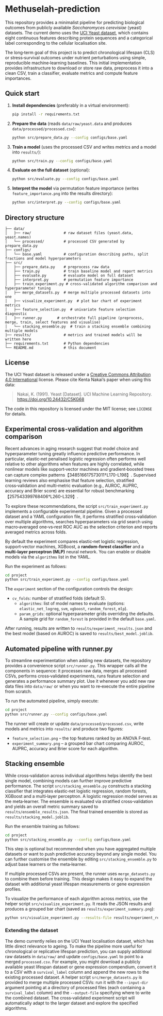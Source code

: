 # Methuselah‑prediction

This repository provides a minimalist pipeline for predicting
biological outcomes from publicly available *Saccharomyces cerevisiae*
(yeast) datasets.  The current demo uses the [UCI Yeast
dataset](https://archive.ics.uci.edu/dataset/110/yeast), which
contains eight continuous features describing protein sequences and a
categorical label corresponding to the cellular localisation site.

The long‑term goal of this project is to predict chronological
lifespan (CLS) or stress‑survival outcomes under nutrient
perturbations using simple, reproducible machine‑learning baselines.
This initial implementation provides infrastructure to download or
store raw data, preprocess it into a clean CSV, train a classifier,
evaluate metrics and compute feature importances.

## Quick start

1. **Install dependencies** (preferably in a virtual environment):

   ```bash
   pip install -r requirements.txt
   ```

2. **Prepare the data** (reads `data/raw/yeast.data` and produces
   `data/processed/processed.csv`):

   ```bash
   python src/prepare_data.py --config configs/base.yaml
   ```

3. **Train a model** (uses the processed CSV and writes metrics
   and a model into `results/`):

   ```bash
   python src/train.py --config configs/base.yaml
   ```

4. **Evaluate on the full dataset** (optional):

   ```bash
   python src/evaluate.py --config configs/base.yaml
   ```

5. **Interpret the model** via permutation feature importance (writes
   `feature_importance.png` into the results directory):

   ```bash
   python src/interpret.py --config configs/base.yaml
   ```

## Directory structure

```
├── data/
│   ├── raw/               # raw dataset files (yeast.data, yeast.names)
│   └── processed/         # processed CSV generated by prepare_data.py
├── configs/
│   └── base.yaml          # configuration describing paths, split fractions and model hyperparameters
├── src/
│   ├── prepare_data.py    # preprocess raw data
│   ├── train.py           # train baseline model and report metrics
│   ├── evaluate.py        # evaluate model on full dataset
│   ├── interpret.py       # permutation feature importance
│   ├── train_experiment.py # cross‑validated algorithm comparison and hyperparameter tuning
│   ├── merge_datasets.py  # merge multiple processed datasets into one
│   ├── visualize_experiment.py  # plot bar chart of experiment metrics
│   ├── feature_selection.py  # univariate feature selection diagnostic
│   ├── runner.py       # orchestrate full pipeline (preprocess, merge, train, select features and visualise)
│   └── stacking_ensemble.py  # train a stacking ensemble combining multiple models
├── results/               # metrics and trained models will be written here
├── requirements.txt       # Python dependencies
└── README.md              # this document
```

## License

The UCI Yeast dataset is released under a [Creative Commons
Attribution 4.0 International](https://creativecommons.org/licenses/by/4.0/)
license.  Please cite Kenta Nakai’s paper when using this data:

> Nakai, K. (1991). Yeast [Dataset]. UCI Machine Learning
> Repository. https://doi.org/10.24432/C5KG68

The code in this repository is licensed under the MIT license; see
`LICENSE` for details.

## Experimental cross‑validation and algorithm comparison

Recent advances in aging research suggest that model choice and
hyperparameter tuning greatly influence predictive performance.  In
particular, elastic‑net penalised logistic regression often performs
well relative to other algorithms when features are highly
correlated, while nonlinear models like support‑vector machines and
gradient‑boosted trees can capture complex patterns【348516617573011†L170-L198】.
Supervised learning reviews also emphasise that feature selection,
stratified cross‑validation and multi‑metric evaluation (e.g., AUROC,
AUPRC, accuracy and Brier score) are essential for robust
benchmarking【257543399768406†L260-L329】.

To explore these recommendations, the script `src/train_experiment.py`
implements a configurable experimental pipeline.  Given a processed
dataset and a YAML configuration file, it performs stratified
cross‑validation over multiple algorithms, searches hyperparameters
via grid search using macro‑averaged one‑vs‑rest ROC AUC as the
selection criterion and reports averaged metrics across folds.

By default the experiment compares elastic‑net logistic regression, support‑vector machines, XGBoost, a **random‑forest classifier** and a **multi‑layer perceptron (MLP)** neural network.  You can enable or disable models via the `algorithms` list in the YAML.

Run the experiment as follows:

```bash
cd project
python src/train_experiment.py --config configs/base.yaml
```

The `experiment` section of the configuration controls the design:

- `cv_folds`: number of stratified folds (default 5).
  - `algorithms`: list of model names to evaluate (options: `elastic_net_logreg`, `svm`, `xgboost`, `random_forest`, `mlp`).
  - `param_grids`: optional hyperparameter grids overriding the defaults.  A sample grid for `random_forest` is provided in the default `base.yaml`.

After running, results are written to `results/experiment_results.json` and
the best model (based on AUROC) is saved to `results/best_model.joblib`.

## Automated pipeline with runner.py

To streamline experimentation when adding new datasets, the repository
provides a convenience script `src/runner.py`.  This wrapper calls
all the components in sequence: it processes raw data, merges all
processed CSVs, performs cross‑validated experiments, runs feature
selection and generates a performance summary plot.  Use it whenever
you add new raw data files into `data/raw/` or when you want to
re‑execute the entire pipeline from scratch.

To run the automated pipeline, simply execute:

```bash
cd project
python src/runner.py --config configs/base.yaml
```

The runner will create or update `data/processed/processed.csv`, write
models and metrics into `results/` and produce two figures:

- `feature_selection.png` – the top features ranked by an ANOVA F‑test.
- `experiment_summary.png` – a grouped bar chart comparing AUROC,
  AUPRC, accuracy and Brier score for each algorithm.

## Stacking ensemble

While cross‑validation across individual algorithms helps identify the
best single model, combining models can further improve predictive
performance.  The script `src/stacking_ensemble.py` constructs a
stacking classifier that integrates elastic‑net logistic regression,
random forests, XGBoost and a multi‑layer perceptron.  A logistic
regression model serves as the meta‑learner.  The ensemble is
evaluated via stratified cross‑validation and yields an overall
metric summary saved to `results/ensemble_results.json`.  The final
trained ensemble is stored as `results/stacking_model.joblib`.

Run the ensemble training as follows:

```bash
cd project
python src/stacking_ensemble.py --config configs/base.yaml
```

This step is optional but recommended when you have aggregated
multiple datasets or want to push predictive accuracy beyond any
single model.  You can further customise the ensemble by editing
`src/stacking_ensemble.py` to adjust base learners or the meta‑learner.

If multiple processed CSVs are present, the runner uses
`merge_datasets.py` to combine them before training.  This design
makes it easy to expand the dataset with additional yeast lifespan
measurements or gene expression profiles.

To visualize the performance of each algorithm across metrics, use the
helper script `src/visualize_experiment.py`.  It reads the JSON results
and produces a grouped bar chart (saved as `results/experiment_summary.png`):

```bash
python src/visualize_experiment.py --results-file results/experiment_results.json --output-file results/experiment_summary.png
```

### Extending the dataset

The demo currently relies on the UCI Yeast localisation dataset, which has
little direct relevance to ageing.  To make the pipeline more useful for
chronological or replicative lifespan prediction, you can supply additional
raw datasets in `data/raw/` and update `configs/base.yaml` to point to a
merged `processed.csv`.  For example, you might download a publicly
available yeast lifespan dataset or gene expression compendium, convert it
to a CSV with a `survival_label` column and append the new rows to the
existing processed dataset.  A helper script `src/merge_datasets.py` is
provided to merge multiple processed CSVs: run it with the `--input-dir`
argument pointing at a directory of processed files (each containing a
`survival_label` column) and the `--output-file` specifying where to
write the combined dataset.  The cross‑validated experiment script will
automatically adapt to the larger dataset and explore the specified
algorithms.